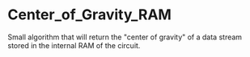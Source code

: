 # Center_of_Gravity_RAM
Small algorithm that will return the "center of gravity" of a data stream stored in the internal RAM of the circuit.
